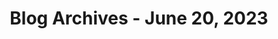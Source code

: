 ---
layout: category
title: "Blog Archives - June 20, 2023" 
category: "year-2023"
lang: en
permalink: '/category/2023/06/20/'
pagination:
    enabled: true
    category: ["year-2023", "month-06", "day-20"]
    permalink: /page/:num/
    locale: en
---